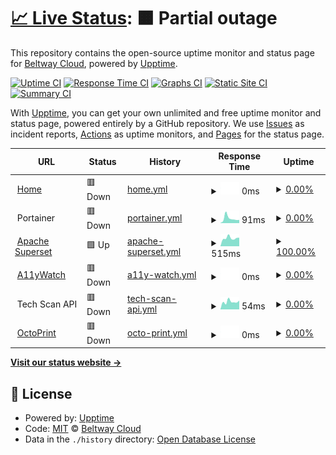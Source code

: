 # [📈 Live Status](https://status.beltway.cloud): <!--live status--> **🟧 Partial outage**

This repository contains the open-source uptime monitor and status page for [Beltway Cloud](https://beltway.cloud), powered by [Upptime](https://github.com/upptime/upptime).

[![Uptime CI](https://github.com/BeltwayCloud/status/workflows/Uptime%20CI/badge.svg)](https://github.com/BeltwayCloud/status/actions?query=workflow%3A%22Uptime+CI%22)
[![Response Time CI](https://github.com/BeltwayCloud/status/workflows/Response%20Time%20CI/badge.svg)](https://github.com/BeltwayCloud/status/actions?query=workflow%3A%22Response+Time+CI%22)
[![Graphs CI](https://github.com/BeltwayCloud/status/workflows/Graphs%20CI/badge.svg)](https://github.com/BeltwayCloud/status/actions?query=workflow%3A%22Graphs+CI%22)
[![Static Site CI](https://github.com/BeltwayCloud/status/workflows/Static%20Site%20CI/badge.svg)](https://github.com/BeltwayCloud/status/actions?query=workflow%3A%22Static+Site+CI%22)
[![Summary CI](https://github.com/BeltwayCloud/status/workflows/Summary%20CI/badge.svg)](https://github.com/BeltwayCloud/status/actions?query=workflow%3A%22Summary+CI%22)

With [Upptime](https://upptime.js.org), you can get your own unlimited and free uptime monitor and status page, powered entirely by a GitHub repository. We use [Issues](https://github.com/BeltwayCloud/status/issues) as incident reports, [Actions](https://github.com/BeltwayCloud/status/actions) as uptime monitors, and [Pages](https://status.beltway.cloud) for the status page.

<!--start: status pages-->
<!-- This summary is generated by Upptime (https://github.com/upptime/upptime) -->
<!-- Do not edit this manually, your changes will be overwritten -->
<!-- prettier-ignore -->
| URL | Status | History | Response Time | Uptime |
| --- | ------ | ------- | ------------- | ------ |
| <img alt="" src="https://icons.duckduckgo.com/ip3/beltway.cloud.ico" height="13"> [Home](https://beltway.cloud) | 🟥 Down | [home.yml](https://github.com/BeltwayCloud/status/commits/HEAD/history/home.yml) | <details><summary><img alt="Response time graph" src="./graphs/home/response-time-week.png" height="20"> 0ms</summary><br><a href="https://status.beltway.cloud/history/home"><img alt="Response time 0" src="https://img.shields.io/endpoint?url=https%3A%2F%2Fraw.githubusercontent.com%2FBeltwayCloud%2Fstatus%2FHEAD%2Fapi%2Fhome%2Fresponse-time.json"></a><br><a href="https://status.beltway.cloud/history/home"><img alt="24-hour response time 0" src="https://img.shields.io/endpoint?url=https%3A%2F%2Fraw.githubusercontent.com%2FBeltwayCloud%2Fstatus%2FHEAD%2Fapi%2Fhome%2Fresponse-time-day.json"></a><br><a href="https://status.beltway.cloud/history/home"><img alt="7-day response time 0" src="https://img.shields.io/endpoint?url=https%3A%2F%2Fraw.githubusercontent.com%2FBeltwayCloud%2Fstatus%2FHEAD%2Fapi%2Fhome%2Fresponse-time-week.json"></a><br><a href="https://status.beltway.cloud/history/home"><img alt="30-day response time 0" src="https://img.shields.io/endpoint?url=https%3A%2F%2Fraw.githubusercontent.com%2FBeltwayCloud%2Fstatus%2FHEAD%2Fapi%2Fhome%2Fresponse-time-month.json"></a><br><a href="https://status.beltway.cloud/history/home"><img alt="1-year response time 0" src="https://img.shields.io/endpoint?url=https%3A%2F%2Fraw.githubusercontent.com%2FBeltwayCloud%2Fstatus%2FHEAD%2Fapi%2Fhome%2Fresponse-time-year.json"></a></details> | <details><summary><a href="https://status.beltway.cloud/history/home">0.00%</a></summary><a href="https://status.beltway.cloud/history/home"><img alt="All-time uptime 0.00%" src="https://img.shields.io/endpoint?url=https%3A%2F%2Fraw.githubusercontent.com%2FBeltwayCloud%2Fstatus%2FHEAD%2Fapi%2Fhome%2Fuptime.json"></a><br><a href="https://status.beltway.cloud/history/home"><img alt="24-hour uptime 0.00%" src="https://img.shields.io/endpoint?url=https%3A%2F%2Fraw.githubusercontent.com%2FBeltwayCloud%2Fstatus%2FHEAD%2Fapi%2Fhome%2Fuptime-day.json"></a><br><a href="https://status.beltway.cloud/history/home"><img alt="7-day uptime 0.00%" src="https://img.shields.io/endpoint?url=https%3A%2F%2Fraw.githubusercontent.com%2FBeltwayCloud%2Fstatus%2FHEAD%2Fapi%2Fhome%2Fuptime-week.json"></a><br><a href="https://status.beltway.cloud/history/home"><img alt="30-day uptime 1.38%" src="https://img.shields.io/endpoint?url=https%3A%2F%2Fraw.githubusercontent.com%2FBeltwayCloud%2Fstatus%2FHEAD%2Fapi%2Fhome%2Fuptime-month.json"></a><br><a href="https://status.beltway.cloud/history/home"><img alt="1-year uptime 0.00%" src="https://img.shields.io/endpoint?url=https%3A%2F%2Fraw.githubusercontent.com%2FBeltwayCloud%2Fstatus%2FHEAD%2Fapi%2Fhome%2Fuptime-year.json"></a></details>
| <img alt="" src="https://icons.duckduckgo.com/ip3/null.ico" height="13"> Portainer | 🟥 Down | [portainer.yml](https://github.com/BeltwayCloud/status/commits/HEAD/history/portainer.yml) | <details><summary><img alt="Response time graph" src="./graphs/portainer/response-time-week.png" height="20"> 91ms</summary><br><a href="https://status.beltway.cloud/history/portainer"><img alt="Response time 169" src="https://img.shields.io/endpoint?url=https%3A%2F%2Fraw.githubusercontent.com%2FBeltwayCloud%2Fstatus%2FHEAD%2Fapi%2Fportainer%2Fresponse-time.json"></a><br><a href="https://status.beltway.cloud/history/portainer"><img alt="24-hour response time 61" src="https://img.shields.io/endpoint?url=https%3A%2F%2Fraw.githubusercontent.com%2FBeltwayCloud%2Fstatus%2FHEAD%2Fapi%2Fportainer%2Fresponse-time-day.json"></a><br><a href="https://status.beltway.cloud/history/portainer"><img alt="7-day response time 91" src="https://img.shields.io/endpoint?url=https%3A%2F%2Fraw.githubusercontent.com%2FBeltwayCloud%2Fstatus%2FHEAD%2Fapi%2Fportainer%2Fresponse-time-week.json"></a><br><a href="https://status.beltway.cloud/history/portainer"><img alt="30-day response time 74" src="https://img.shields.io/endpoint?url=https%3A%2F%2Fraw.githubusercontent.com%2FBeltwayCloud%2Fstatus%2FHEAD%2Fapi%2Fportainer%2Fresponse-time-month.json"></a><br><a href="https://status.beltway.cloud/history/portainer"><img alt="1-year response time 169" src="https://img.shields.io/endpoint?url=https%3A%2F%2Fraw.githubusercontent.com%2FBeltwayCloud%2Fstatus%2FHEAD%2Fapi%2Fportainer%2Fresponse-time-year.json"></a></details> | <details><summary><a href="https://status.beltway.cloud/history/portainer">0.00%</a></summary><a href="https://status.beltway.cloud/history/portainer"><img alt="All-time uptime 62.66%" src="https://img.shields.io/endpoint?url=https%3A%2F%2Fraw.githubusercontent.com%2FBeltwayCloud%2Fstatus%2FHEAD%2Fapi%2Fportainer%2Fuptime.json"></a><br><a href="https://status.beltway.cloud/history/portainer"><img alt="24-hour uptime 0.00%" src="https://img.shields.io/endpoint?url=https%3A%2F%2Fraw.githubusercontent.com%2FBeltwayCloud%2Fstatus%2FHEAD%2Fapi%2Fportainer%2Fuptime-day.json"></a><br><a href="https://status.beltway.cloud/history/portainer"><img alt="7-day uptime 0.00%" src="https://img.shields.io/endpoint?url=https%3A%2F%2Fraw.githubusercontent.com%2FBeltwayCloud%2Fstatus%2FHEAD%2Fapi%2Fportainer%2Fuptime-week.json"></a><br><a href="https://status.beltway.cloud/history/portainer"><img alt="30-day uptime 1.38%" src="https://img.shields.io/endpoint?url=https%3A%2F%2Fraw.githubusercontent.com%2FBeltwayCloud%2Fstatus%2FHEAD%2Fapi%2Fportainer%2Fuptime-month.json"></a><br><a href="https://status.beltway.cloud/history/portainer"><img alt="1-year uptime 62.66%" src="https://img.shields.io/endpoint?url=https%3A%2F%2Fraw.githubusercontent.com%2FBeltwayCloud%2Fstatus%2FHEAD%2Fapi%2Fportainer%2Fuptime-year.json"></a></details>
| <img alt="" src="https://icons.duckduckgo.com/ip3/superset.beltway.cloud.ico" height="13"> [Apache Superset](https://superset.beltway.cloud) | 🟩 Up | [apache-superset.yml](https://github.com/BeltwayCloud/status/commits/HEAD/history/apache-superset.yml) | <details><summary><img alt="Response time graph" src="./graphs/apache-superset/response-time-week.png" height="20"> 515ms</summary><br><a href="https://status.beltway.cloud/history/apache-superset"><img alt="Response time 553" src="https://img.shields.io/endpoint?url=https%3A%2F%2Fraw.githubusercontent.com%2FBeltwayCloud%2Fstatus%2FHEAD%2Fapi%2Fapache-superset%2Fresponse-time.json"></a><br><a href="https://status.beltway.cloud/history/apache-superset"><img alt="24-hour response time 540" src="https://img.shields.io/endpoint?url=https%3A%2F%2Fraw.githubusercontent.com%2FBeltwayCloud%2Fstatus%2FHEAD%2Fapi%2Fapache-superset%2Fresponse-time-day.json"></a><br><a href="https://status.beltway.cloud/history/apache-superset"><img alt="7-day response time 515" src="https://img.shields.io/endpoint?url=https%3A%2F%2Fraw.githubusercontent.com%2FBeltwayCloud%2Fstatus%2FHEAD%2Fapi%2Fapache-superset%2Fresponse-time-week.json"></a><br><a href="https://status.beltway.cloud/history/apache-superset"><img alt="30-day response time 525" src="https://img.shields.io/endpoint?url=https%3A%2F%2Fraw.githubusercontent.com%2FBeltwayCloud%2Fstatus%2FHEAD%2Fapi%2Fapache-superset%2Fresponse-time-month.json"></a><br><a href="https://status.beltway.cloud/history/apache-superset"><img alt="1-year response time 553" src="https://img.shields.io/endpoint?url=https%3A%2F%2Fraw.githubusercontent.com%2FBeltwayCloud%2Fstatus%2FHEAD%2Fapi%2Fapache-superset%2Fresponse-time-year.json"></a></details> | <details><summary><a href="https://status.beltway.cloud/history/apache-superset">100.00%</a></summary><a href="https://status.beltway.cloud/history/apache-superset"><img alt="All-time uptime 99.98%" src="https://img.shields.io/endpoint?url=https%3A%2F%2Fraw.githubusercontent.com%2FBeltwayCloud%2Fstatus%2FHEAD%2Fapi%2Fapache-superset%2Fuptime.json"></a><br><a href="https://status.beltway.cloud/history/apache-superset"><img alt="24-hour uptime 100.00%" src="https://img.shields.io/endpoint?url=https%3A%2F%2Fraw.githubusercontent.com%2FBeltwayCloud%2Fstatus%2FHEAD%2Fapi%2Fapache-superset%2Fuptime-day.json"></a><br><a href="https://status.beltway.cloud/history/apache-superset"><img alt="7-day uptime 100.00%" src="https://img.shields.io/endpoint?url=https%3A%2F%2Fraw.githubusercontent.com%2FBeltwayCloud%2Fstatus%2FHEAD%2Fapi%2Fapache-superset%2Fuptime-week.json"></a><br><a href="https://status.beltway.cloud/history/apache-superset"><img alt="30-day uptime 100.00%" src="https://img.shields.io/endpoint?url=https%3A%2F%2Fraw.githubusercontent.com%2FBeltwayCloud%2Fstatus%2FHEAD%2Fapi%2Fapache-superset%2Fuptime-month.json"></a><br><a href="https://status.beltway.cloud/history/apache-superset"><img alt="1-year uptime 99.98%" src="https://img.shields.io/endpoint?url=https%3A%2F%2Fraw.githubusercontent.com%2FBeltwayCloud%2Fstatus%2FHEAD%2Fapi%2Fapache-superset%2Fuptime-year.json"></a></details>
| <img alt="" src="https://icons.duckduckgo.com/ip3/a11ywatch.beltway.cloud.ico" height="13"> [A11yWatch](https://a11ywatch.beltway.cloud) | 🟥 Down | [a11y-watch.yml](https://github.com/BeltwayCloud/status/commits/HEAD/history/a11y-watch.yml) | <details><summary><img alt="Response time graph" src="./graphs/a11y-watch/response-time-week.png" height="20"> 0ms</summary><br><a href="https://status.beltway.cloud/history/a11y-watch"><img alt="Response time 0" src="https://img.shields.io/endpoint?url=https%3A%2F%2Fraw.githubusercontent.com%2FBeltwayCloud%2Fstatus%2FHEAD%2Fapi%2Fa11y-watch%2Fresponse-time.json"></a><br><a href="https://status.beltway.cloud/history/a11y-watch"><img alt="24-hour response time 0" src="https://img.shields.io/endpoint?url=https%3A%2F%2Fraw.githubusercontent.com%2FBeltwayCloud%2Fstatus%2FHEAD%2Fapi%2Fa11y-watch%2Fresponse-time-day.json"></a><br><a href="https://status.beltway.cloud/history/a11y-watch"><img alt="7-day response time 0" src="https://img.shields.io/endpoint?url=https%3A%2F%2Fraw.githubusercontent.com%2FBeltwayCloud%2Fstatus%2FHEAD%2Fapi%2Fa11y-watch%2Fresponse-time-week.json"></a><br><a href="https://status.beltway.cloud/history/a11y-watch"><img alt="30-day response time 0" src="https://img.shields.io/endpoint?url=https%3A%2F%2Fraw.githubusercontent.com%2FBeltwayCloud%2Fstatus%2FHEAD%2Fapi%2Fa11y-watch%2Fresponse-time-month.json"></a><br><a href="https://status.beltway.cloud/history/a11y-watch"><img alt="1-year response time 0" src="https://img.shields.io/endpoint?url=https%3A%2F%2Fraw.githubusercontent.com%2FBeltwayCloud%2Fstatus%2FHEAD%2Fapi%2Fa11y-watch%2Fresponse-time-year.json"></a></details> | <details><summary><a href="https://status.beltway.cloud/history/a11y-watch">0.00%</a></summary><a href="https://status.beltway.cloud/history/a11y-watch"><img alt="All-time uptime 0.00%" src="https://img.shields.io/endpoint?url=https%3A%2F%2Fraw.githubusercontent.com%2FBeltwayCloud%2Fstatus%2FHEAD%2Fapi%2Fa11y-watch%2Fuptime.json"></a><br><a href="https://status.beltway.cloud/history/a11y-watch"><img alt="24-hour uptime 0.00%" src="https://img.shields.io/endpoint?url=https%3A%2F%2Fraw.githubusercontent.com%2FBeltwayCloud%2Fstatus%2FHEAD%2Fapi%2Fa11y-watch%2Fuptime-day.json"></a><br><a href="https://status.beltway.cloud/history/a11y-watch"><img alt="7-day uptime 0.00%" src="https://img.shields.io/endpoint?url=https%3A%2F%2Fraw.githubusercontent.com%2FBeltwayCloud%2Fstatus%2FHEAD%2Fapi%2Fa11y-watch%2Fuptime-week.json"></a><br><a href="https://status.beltway.cloud/history/a11y-watch"><img alt="30-day uptime 1.38%" src="https://img.shields.io/endpoint?url=https%3A%2F%2Fraw.githubusercontent.com%2FBeltwayCloud%2Fstatus%2FHEAD%2Fapi%2Fa11y-watch%2Fuptime-month.json"></a><br><a href="https://status.beltway.cloud/history/a11y-watch"><img alt="1-year uptime 0.00%" src="https://img.shields.io/endpoint?url=https%3A%2F%2Fraw.githubusercontent.com%2FBeltwayCloud%2Fstatus%2FHEAD%2Fapi%2Fa11y-watch%2Fuptime-year.json"></a></details>
| <img alt="" src="https://icons.duckduckgo.com/ip3/null.ico" height="13"> Tech Scan API | 🟥 Down | [tech-scan-api.yml](https://github.com/BeltwayCloud/status/commits/HEAD/history/tech-scan-api.yml) | <details><summary><img alt="Response time graph" src="./graphs/tech-scan-api/response-time-week.png" height="20"> 54ms</summary><br><a href="https://status.beltway.cloud/history/tech-scan-api"><img alt="Response time 1005" src="https://img.shields.io/endpoint?url=https%3A%2F%2Fraw.githubusercontent.com%2FBeltwayCloud%2Fstatus%2FHEAD%2Fapi%2Ftech-scan-api%2Fresponse-time.json"></a><br><a href="https://status.beltway.cloud/history/tech-scan-api"><img alt="24-hour response time 62" src="https://img.shields.io/endpoint?url=https%3A%2F%2Fraw.githubusercontent.com%2FBeltwayCloud%2Fstatus%2FHEAD%2Fapi%2Ftech-scan-api%2Fresponse-time-day.json"></a><br><a href="https://status.beltway.cloud/history/tech-scan-api"><img alt="7-day response time 54" src="https://img.shields.io/endpoint?url=https%3A%2F%2Fraw.githubusercontent.com%2FBeltwayCloud%2Fstatus%2FHEAD%2Fapi%2Ftech-scan-api%2Fresponse-time-week.json"></a><br><a href="https://status.beltway.cloud/history/tech-scan-api"><img alt="30-day response time 62" src="https://img.shields.io/endpoint?url=https%3A%2F%2Fraw.githubusercontent.com%2FBeltwayCloud%2Fstatus%2FHEAD%2Fapi%2Ftech-scan-api%2Fresponse-time-month.json"></a><br><a href="https://status.beltway.cloud/history/tech-scan-api"><img alt="1-year response time 1005" src="https://img.shields.io/endpoint?url=https%3A%2F%2Fraw.githubusercontent.com%2FBeltwayCloud%2Fstatus%2FHEAD%2Fapi%2Ftech-scan-api%2Fresponse-time-year.json"></a></details> | <details><summary><a href="https://status.beltway.cloud/history/tech-scan-api">0.00%</a></summary><a href="https://status.beltway.cloud/history/tech-scan-api"><img alt="All-time uptime 60.48%" src="https://img.shields.io/endpoint?url=https%3A%2F%2Fraw.githubusercontent.com%2FBeltwayCloud%2Fstatus%2FHEAD%2Fapi%2Ftech-scan-api%2Fuptime.json"></a><br><a href="https://status.beltway.cloud/history/tech-scan-api"><img alt="24-hour uptime 0.00%" src="https://img.shields.io/endpoint?url=https%3A%2F%2Fraw.githubusercontent.com%2FBeltwayCloud%2Fstatus%2FHEAD%2Fapi%2Ftech-scan-api%2Fuptime-day.json"></a><br><a href="https://status.beltway.cloud/history/tech-scan-api"><img alt="7-day uptime 0.00%" src="https://img.shields.io/endpoint?url=https%3A%2F%2Fraw.githubusercontent.com%2FBeltwayCloud%2Fstatus%2FHEAD%2Fapi%2Ftech-scan-api%2Fuptime-week.json"></a><br><a href="https://status.beltway.cloud/history/tech-scan-api"><img alt="30-day uptime 1.38%" src="https://img.shields.io/endpoint?url=https%3A%2F%2Fraw.githubusercontent.com%2FBeltwayCloud%2Fstatus%2FHEAD%2Fapi%2Ftech-scan-api%2Fuptime-month.json"></a><br><a href="https://status.beltway.cloud/history/tech-scan-api"><img alt="1-year uptime 60.48%" src="https://img.shields.io/endpoint?url=https%3A%2F%2Fraw.githubusercontent.com%2FBeltwayCloud%2Fstatus%2FHEAD%2Fapi%2Ftech-scan-api%2Fuptime-year.json"></a></details>
| <img alt="" src="https://icons.duckduckgo.com/ip3/print.beltway.buzz.ico" height="13"> [OctoPrint](https://print.beltway.buzz) | 🟥 Down | [octo-print.yml](https://github.com/BeltwayCloud/status/commits/HEAD/history/octo-print.yml) | <details><summary><img alt="Response time graph" src="./graphs/octo-print/response-time-week.png" height="20"> 0ms</summary><br><a href="https://status.beltway.cloud/history/octo-print"><img alt="Response time 0" src="https://img.shields.io/endpoint?url=https%3A%2F%2Fraw.githubusercontent.com%2FBeltwayCloud%2Fstatus%2FHEAD%2Fapi%2Focto-print%2Fresponse-time.json"></a><br><a href="https://status.beltway.cloud/history/octo-print"><img alt="24-hour response time 0" src="https://img.shields.io/endpoint?url=https%3A%2F%2Fraw.githubusercontent.com%2FBeltwayCloud%2Fstatus%2FHEAD%2Fapi%2Focto-print%2Fresponse-time-day.json"></a><br><a href="https://status.beltway.cloud/history/octo-print"><img alt="7-day response time 0" src="https://img.shields.io/endpoint?url=https%3A%2F%2Fraw.githubusercontent.com%2FBeltwayCloud%2Fstatus%2FHEAD%2Fapi%2Focto-print%2Fresponse-time-week.json"></a><br><a href="https://status.beltway.cloud/history/octo-print"><img alt="30-day response time 0" src="https://img.shields.io/endpoint?url=https%3A%2F%2Fraw.githubusercontent.com%2FBeltwayCloud%2Fstatus%2FHEAD%2Fapi%2Focto-print%2Fresponse-time-month.json"></a><br><a href="https://status.beltway.cloud/history/octo-print"><img alt="1-year response time 0" src="https://img.shields.io/endpoint?url=https%3A%2F%2Fraw.githubusercontent.com%2FBeltwayCloud%2Fstatus%2FHEAD%2Fapi%2Focto-print%2Fresponse-time-year.json"></a></details> | <details><summary><a href="https://status.beltway.cloud/history/octo-print">0.00%</a></summary><a href="https://status.beltway.cloud/history/octo-print"><img alt="All-time uptime 0.00%" src="https://img.shields.io/endpoint?url=https%3A%2F%2Fraw.githubusercontent.com%2FBeltwayCloud%2Fstatus%2FHEAD%2Fapi%2Focto-print%2Fuptime.json"></a><br><a href="https://status.beltway.cloud/history/octo-print"><img alt="24-hour uptime 0.00%" src="https://img.shields.io/endpoint?url=https%3A%2F%2Fraw.githubusercontent.com%2FBeltwayCloud%2Fstatus%2FHEAD%2Fapi%2Focto-print%2Fuptime-day.json"></a><br><a href="https://status.beltway.cloud/history/octo-print"><img alt="7-day uptime 0.00%" src="https://img.shields.io/endpoint?url=https%3A%2F%2Fraw.githubusercontent.com%2FBeltwayCloud%2Fstatus%2FHEAD%2Fapi%2Focto-print%2Fuptime-week.json"></a><br><a href="https://status.beltway.cloud/history/octo-print"><img alt="30-day uptime 1.38%" src="https://img.shields.io/endpoint?url=https%3A%2F%2Fraw.githubusercontent.com%2FBeltwayCloud%2Fstatus%2FHEAD%2Fapi%2Focto-print%2Fuptime-month.json"></a><br><a href="https://status.beltway.cloud/history/octo-print"><img alt="1-year uptime 0.00%" src="https://img.shields.io/endpoint?url=https%3A%2F%2Fraw.githubusercontent.com%2FBeltwayCloud%2Fstatus%2FHEAD%2Fapi%2Focto-print%2Fuptime-year.json"></a></details>

<!--end: status pages-->

[**Visit our status website →**](https://status.beltway.cloud)

## 📄 License

- Powered by: [Upptime](https://github.com/upptime/upptime)
- Code: [MIT](./LICENSE) © [Beltway Cloud](https://beltway.cloud)
- Data in the `./history` directory: [Open Database License](https://opendatacommons.org/licenses/odbl/1-0/)
